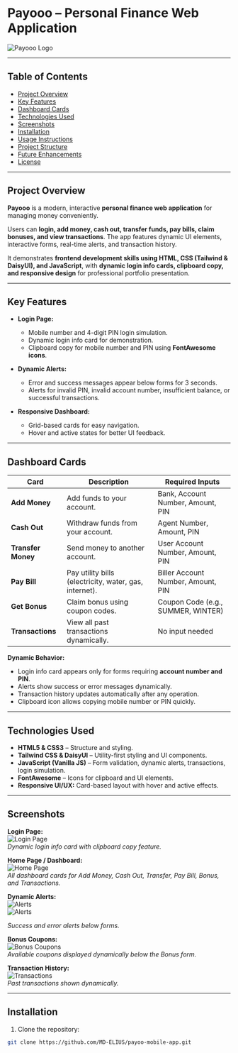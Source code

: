 # Payooo – Personal Finance Web Application

![Payooo Logo](assests/Group.png)

---

## Table of Contents
- [Project Overview](#project-overview)  
- [Key Features](#key-features)  
- [Dashboard Cards](#dashboard-cards)  
- [Technologies Used](#technologies-used)  
- [Screenshots](#screenshots)  
- [Installation](#installation)  
- [Usage Instructions](#usage-instructions)  
- [Project Structure](#project-structure)  
- [Future Enhancements](#future-enhancements)  
- [License](#license)  

---

## Project Overview
**Payooo** is a modern, interactive **personal finance web application** for managing money conveniently.  

Users can **login, add money, cash out, transfer funds, pay bills, claim bonuses, and view transactions**. The app features dynamic UI elements, interactive forms, real-time alerts, and transaction history.  

It demonstrates **frontend development skills using HTML, CSS (Tailwind & DaisyUI), and JavaScript**, with **dynamic login info cards, clipboard copy, and responsive design** for professional portfolio presentation.

---

## Key Features
- **Login Page:**  
  - Mobile number and 4-digit PIN login simulation.  
  - Dynamic login info card for demonstration.  
  - Clipboard copy for mobile number and PIN using **FontAwesome icons**.

- **Dynamic Alerts:**  
  - Error and success messages appear below forms for 3 seconds.  
  - Alerts for invalid PIN, invalid account number, insufficient balance, or successful transactions.

- **Responsive Dashboard:**  
  - Grid-based cards for easy navigation.  
  - Hover and active states for better UI feedback.  

---

## Dashboard Cards

| Card | Description | Required Inputs |
|------|-------------|----------------|
| **Add Money** | Add funds to your account. | Bank, Account Number, Amount, PIN |
| **Cash Out** | Withdraw funds from your account. | Agent Number, Amount, PIN |
| **Transfer Money** | Send money to another account. | User Account Number, Amount, PIN |
| **Pay Bill** | Pay utility bills (electricity, water, gas, internet). | Biller Account Number, Amount, PIN |
| **Get Bonus** | Claim bonus using coupon codes. | Coupon Code (e.g., SUMMER, WINTER) |
| **Transactions** | View all past transactions dynamically. | No input needed |

**Dynamic Behavior:**  
- Login info card appears only for forms requiring **account number and PIN**.  
- Alerts show success or error messages dynamically.  
- Transaction history updates automatically after any operation.  
- Clipboard icon allows copying mobile number or PIN quickly.

---

## Technologies Used
- **HTML5 & CSS3** – Structure and styling.  
- **Tailwind CSS & DaisyUI** – Utility-first styling and UI components.  
- **JavaScript (Vanilla JS)** – Form validation, dynamic alerts, transactions, login simulation.  
- **FontAwesome** – Icons for clipboard and UI elements.  
- **Responsive UI/UX:** Card-based layout with hover and active effects.

---

## Screenshots
**Login Page:**  
![Login Page](assests/screenshot-login.png)  
*Dynamic login info card with clipboard copy feature.*

**Home Page / Dashboard:**  
![Home Page](assests/screenshot-home.png)  
*All dashboard cards for Add Money, Cash Out, Transfer, Pay Bill, Bonus, and Transactions.*

**Dynamic Alerts:**  
![Alerts](assests/screenshot-alert.png)  
![Alerts](assests/screenshot-alert1.png) 

*Success and error alerts below forms.*

**Bonus Coupons:**  
![Bonus Coupons](assests/screenshot-bonus.png)  
*Available coupons displayed dynamically below the Bonus form.*

**Transaction History:**  
![Transactions](assests/screenshot-transactions.png)  
*Past transactions shown dynamically.*

---

## Installation
1. Clone the repository:  
```bash
git clone https://github.com/MD-ELIUS/payoo-mobile-app.git
